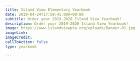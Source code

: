 ```yaml
---
title: Island View Elementary Yearbook
date: 2019-04-24T17:59:41.000+00:00
subtitle: Order your 2019-2020 Island View Yearbook!
description: Order your 2019-2020 Island View Yearbook!
image: https://www.islandviewpta.org/uploads/Banner-01.jpg
imageLink: 
imageCredit: 
callToAction: false
type: yearbook

---
```

